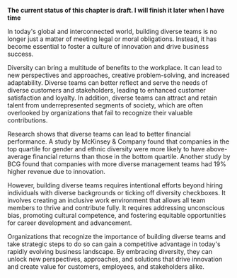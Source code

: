 **The current status of this chapter is draft. I will finish it later when I have time**

In today's global and interconnected world, building diverse teams is no longer just a matter of meeting legal or moral obligations. Instead, it has become essential to foster a culture of innovation and drive business success.

Diversity can bring a multitude of benefits to the workplace. It can lead to new perspectives and approaches, creative problem-solving, and increased adaptability. Diverse teams can better reflect and serve the needs of diverse customers and stakeholders, leading to enhanced customer satisfaction and loyalty. In addition, diverse teams can attract and retain talent from underrepresented segments of society, which are often overlooked by organizations that fail to recognize their valuable contributions.

Research shows that diverse teams can lead to better financial performance. A study by McKinsey \& Company found that companies in the top quartile for gender and ethnic diversity were more likely to have above-average financial returns than those in the bottom quartile. Another study by BCG found that companies with more diverse management teams had 19% higher revenue due to innovation.

However, building diverse teams requires intentional efforts beyond hiring individuals with diverse backgrounds or ticking off diversity checkboxes. It involves creating an inclusive work environment that allows all team members to thrive and contribute fully. It requires addressing unconscious bias, promoting cultural competence, and fostering equitable opportunities for career development and advancement.

Organizations that recognize the importance of building diverse teams and take strategic steps to do so can gain a competitive advantage in today's rapidly evolving business landscape. By embracing diversity, they can unlock new perspectives, approaches, and solutions that drive innovation and create value for customers, employees, and stakeholders alike.
